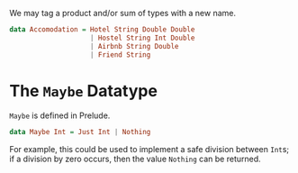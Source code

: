 We may tag a product and/or sum of types with a new name.
```haskell
data Accomodation = Hotel String Double Double
					| Hostel String Int Double
					| Airbnb String Double
					| Friend String
```

# The `Maybe` Datatype
`Maybe` is defined in Prelude.
```haskell
data Maybe Int = Just Int | Nothing
```
For example, this could be used to implement a safe division between `Int`s; if a division by zero occurs, then the value `Nothing` can be returned.

